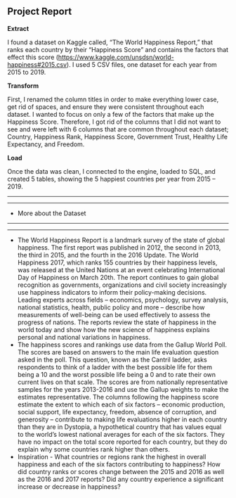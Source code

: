 
## **Project Report**
 

 **Extract**

I found a dataset on Kaggle called, “The World Happiness Report,” that ranks each country by their “Happiness Score” and contains the factors that effect this score (https://www.kaggle.com/unsdsn/world-happiness#2015.csv). I used 5 CSV files, one dataset for each year from 2015 to 2019.

**Transform**

First, I renamed the column titles in order to make everything lower case, get rid of spaces, and ensure they were consistent throughout each dataset. I wanted to focus on only a few of the factors that make up the Happiness Score. Therefore, I got rid of the columns that I did not want to see and were left with 6 columns that are common throughout each dataset; Country, Happiness Rank, Happiness Score, Government Trust, Healthy Life Expectancy, and Freedom.

**Load**

Once the data was clean, I connected to the engine, loaded to SQL, and created 5 tables, showing the 5 happiest countries per year from 2015 – 2019.



---

---
* More about the Dataset
---
---

* The World Happiness Report is a landmark survey of the state of global happiness. The first report was published in 2012, the second in 2013, the third in 2015, and the fourth in the 2016 Update. The World Happiness 2017, which ranks 155 countries by their happiness levels, was released at the United Nations at an event celebrating International Day of Happiness on March 20th. The report continues to gain global recognition as governments, organizations and civil society increasingly use happiness indicators to inform their policy-making decisions. Leading experts across fields – economics, psychology, survey analysis, national statistics, health, public policy and more – describe how measurements of well-being can be used effectively to assess the progress of nations. The reports review the state of happiness in the world today and show how the new science of happiness explains personal and national variations in happiness.
* The happiness scores and rankings use data from the Gallup World Poll. The scores are based on answers to the main life evaluation question asked in the poll. This question, known as the Cantril ladder, asks respondents to think of a ladder with the best possible life for them being a 10 and the worst possible life being a 0 and to rate their own current lives on that scale. The scores are from nationally representative samples for the years 2013-2016 and use the Gallup weights to make the estimates representative. The columns following the happiness score estimate the extent to which each of six factors – economic production, social support, life expectancy, freedom, absence of corruption, and generosity – contribute to making life evaluations higher in each country than they are in Dystopia, a hypothetical country that has values equal to the world’s lowest national averages for each of the six factors. They have no impact on the total score reported for each country, but they do explain why some countries rank higher than others.
*  Inspiration - What countries or regions rank the highest in overall happiness and each of the six factors contributing to happiness? How did country ranks or scores change between the 2015 and 2016 as well as the 2016 and 2017 reports? Did any country experience a significant increase or decrease in happiness?






